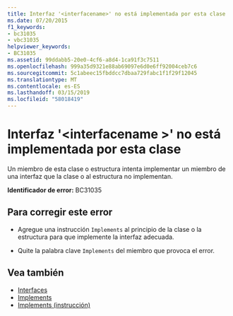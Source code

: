 ```yaml
---
title: Interfaz '<interfacename>' no está implementada por esta clase
ms.date: 07/20/2015
f1_keywords:
- bc31035
- vbc31035
helpviewer_keywords:
- BC31035
ms.assetid: 99ddabb5-20e0-4cf6-a8d4-1ca91f3c7511
ms.openlocfilehash: 999a35d9321e88ab69097e6d0e6ff92004ceb7c6
ms.sourcegitcommit: 5c1abeec15fbddcc7dbaa729fabc1f1f29f12045
ms.translationtype: MT
ms.contentlocale: es-ES
ms.lasthandoff: 03/15/2019
ms.locfileid: "58018419"
---
```

# <a name="interface-interfacename-is-not-implemented-by-this-class"></a>Interfaz '\<interfacename >' no está implementada por esta clase
Un miembro de esta clase o estructura intenta implementar un miembro de una interfaz que la clase o al estructura no implementan.  
  
 **Identificador de error:** BC31035  
  
## <a name="to-correct-this-error"></a>Para corregir este error  
  
-   Agregue una instrucción `Implements` al principio de la clase o la estructura para que implemente la interfaz adecuada.  
  
-   Quite la palabra clave `Implements` del miembro que provoca el error.  
  
## <a name="see-also"></a>Vea también

- [Interfaces](../../visual-basic/programming-guide/language-features/interfaces/index.md)
- [Implements](../../visual-basic/language-reference/statements/implements-clause.md)
- [Implements (instrucción)](../../visual-basic/language-reference/statements/implements-statement.md)
